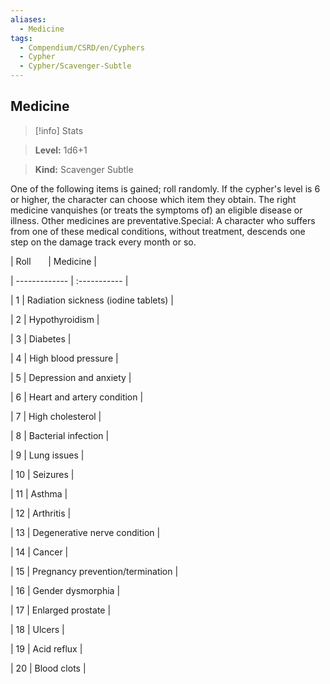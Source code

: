 ```yaml
---
aliases:
  - Medicine
tags:
  - Compendium/CSRD/en/Cyphers
  - Cypher
  - Cypher/Scavenger-Subtle
---
```

  
    
## Medicine    
>[!info] Stats    
> **Level:** 1d6+1    
> **Kind:** Scavenger Subtle  
    
One of the following items is gained; roll randomly. If the cypher's level is 6 or higher, the character can choose which item they obtain. The right medicine vanquishes (or treats the symptoms of) an eligible disease or illness. Other medicines are preventative.Special: A character who suffers from one of these medical conditions, without treatment, descends one step on the damage track every month or so.    
  
|  Roll &nbsp; &nbsp; &nbsp; | Medicine  |    
| ------------- | :----------- |    
| 1 | Radiation sickness (iodine tablets) |    
| 2 | Hypothyroidism |    
| 3 | Diabetes |    
| 4 | High blood pressure |    
| 5 | Depression and anxiety |    
| 6 | Heart and artery condition |    
| 7 | High cholesterol |    
| 8 | Bacterial infection |    
| 9 | Lung issues |    
| 10 | Seizures |    
| 11 | Asthma |    
| 12 | Arthritis |    
| 13 | Degenerative nerve condition |    
| 14 | Cancer |    
| 15 | Pregnancy prevention/termination |    
| 16 | Gender dysmorphia |    
| 17 | Enlarged prostate |    
| 18 | Ulcers |    
| 19 | Acid reflux |    
| 20 | Blood clots |